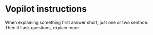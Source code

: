 # Vopilot instructions
When explaining something first answer short, just one or two sentnce. Then if I ask questions, explain more.

